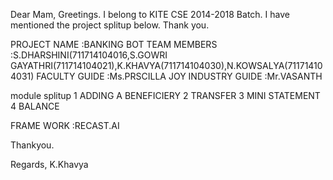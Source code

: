 Dear Mam,
Greetings.
I belong to KITE CSE 2014-2018 Batch.
I have mentioned the project splitup below.
Thank you.

PROJECT NAME :BANKING BOT
TEAM MEMBERS :S.DHARSHINI(711714104016,S.GOWRI GAYATHRI(711714104021),K.KHAVYA(711714104030),N.KOWSALYA(711714104031)
FACULTY GUIDE :Ms.PRSCILLA JOY
INDUSTRY GUIDE :Mr.VASANTH

module splitup
1  ADDING A BENEFICIERY
2  TRANSFER
3  MINI STATEMENT
4  BALANCE

FRAME WORK :RECAST.AI

Thankyou.

Regards,
K.Khavya
